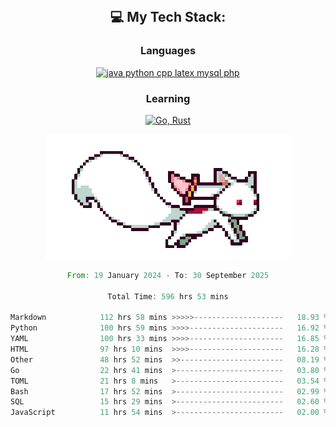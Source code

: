 
<div align="center">
<br>

## 💻 My Tech Stack:

### Languages

[![java python cpp latex mysql php](https://skillicons.dev/icons?i=java,python,cpp,latex,mysql,php)](https://skillicons.dev)

### Learning

[![Go, Rust](https://skillicons.dev/icons?i=go,rust)](https://skillicons.dev)

<center>

<img src="kyubey.gif" alt="Alt-Text" title="" >

</center>


<!--START_SECTION:waka-->

```rust
From: 19 January 2024 - To: 30 September 2025

Total Time: 596 hrs 53 mins

Markdown            112 hrs 58 mins >>>>>--------------------   18.93 %
Python              100 hrs 59 mins >>>>---------------------   16.92 %
YAML                100 hrs 33 mins >>>>---------------------   16.85 %
HTML                97 hrs 10 mins  >>>>---------------------   16.28 %
Other               48 hrs 52 mins  >>-----------------------   08.19 %
Go                  22 hrs 41 mins  >------------------------   03.80 %
TOML                21 hrs 8 mins   >------------------------   03.54 %
Bash                17 hrs 52 mins  >------------------------   02.99 %
SQL                 15 hrs 29 mins  >------------------------   02.60 %
JavaScript          11 hrs 54 mins  >------------------------   02.00 %
```

<!--END_SECTION:waka-->
